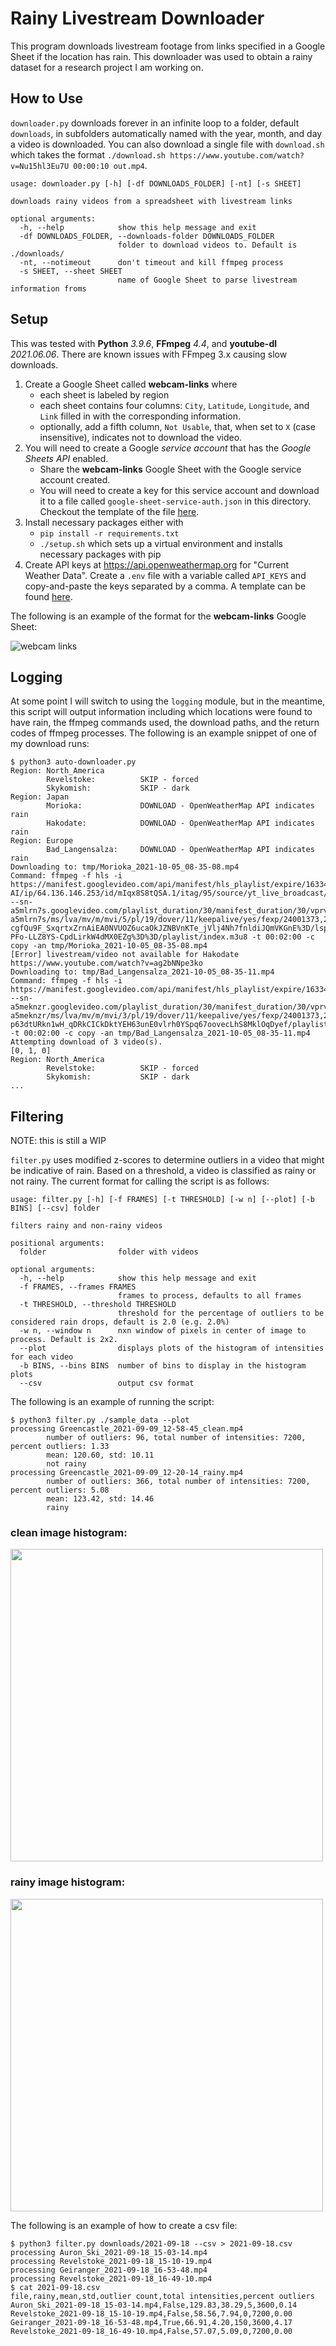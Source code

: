 # Rainy Livestream Downloader

This program downloads livestream footage from links specified in a Google Sheet if the location has rain. This downloader was used to obtain a rainy dataset for a research project I am working on.

## How to Use
`downloader.py` downloads forever in an infinite loop to a folder, default `downloads`, in subfolders automatically named with the year, month, and day a video is downloaded. You can also download a single file with `download.sh` which takes the format `./download.sh https://www.youtube.com/watch?v=Nu15hl3Eu7U 00:00:10 out.mp4`.
```
usage: downloader.py [-h] [-df DOWNLOADS_FOLDER] [-nt] [-s SHEET]

downloads rainy videos from a spreadsheet with livestream links

optional arguments:
  -h, --help            show this help message and exit
  -df DOWNLOADS_FOLDER, --downloads-folder DOWNLOADS_FOLDER
                        folder to download videos to. Default is ./downloads/
  -nt, --notimeout      don't timeout and kill ffmpeg process
  -s SHEET, --sheet SHEET
                        name of Google Sheet to parse livestream information froms
```

## Setup
This was tested with __Python__ _3.9.6_, __FFmpeg__ _4.4_, and __youtube-dl__ _2021.06.06_. There are known issues with FFmpeg 3.x causing slow downloads.

 1. Create a Google Sheet called __webcam-links__ where
    * each sheet is labeled by region 
    * each sheet contains four columns: `City`, `Latitude`, `Longitude`, and `Link` filled in with the corresponding information.
    * optionally, add a fifth column, `Not Usable`, that, when set to `X` (case insensitive), indicates not to download the video.
 2. You will need to create a Google _service account_ that has the _Google Sheets API_ enabled. 
    * Share the __webcam-links__ Google Sheet with the Google service account created.
    * You will need to create a key for this service account and download it to a file called `google-sheet-service-auth.json` in this directory. Checkout the template of the file [here](google-sheet-service-authTEMPLATE.json).
 3. Install necessary packages either with
    * `pip install -r requirements.txt`
    * `./setup.sh` which sets up a virtual environment and installs necessary packages with pip
 4. Create API keys at https://api.openweathermap.org for "Current Weather Data". Create a `.env` file with a variable called `API_KEYS` and copy-and-paste the keys separated by a comma. A template can be found [here](.envTEMPLATE).

The following is an example of the format for the __webcam-links__ Google Sheet:

![webcam links](./images/webcam-links.png)

## Logging
At some point I will switch to using the `logging` module, but in the meantime, this script will output information including which locations were found to have rain, the ffmpeg commands used, the download paths, and the return codes of ffmpeg processes. The following is an example snippet of one of my download runs:

```console
$ python3 auto-downloader.py
Region: North_America
        Revelstoke:          SKIP - forced
        Skykomish:           SKIP - dark
Region: Japan
        Morioka:             DOWNLOAD - OpenWeatherMap API indicates rain
        Hakodate:            DOWNLOAD - OpenWeatherMap API indicates rain
Region: Europe
        Bad_Langensalza:     DOWNLOAD - OpenWeatherMap API indicates rain
Downloading to: tmp/Morioka_2021-10-05_08-35-08.mp4
Command: ffmpeg -f hls -i https://manifest.googlevideo.com/api/manifest/hls_playlist/expire/1633444508/ei/PA5cYfXCLN6QsfIPj62y-AI/ip/64.136.146.253/id/mIqx8S8tQSA.1/itag/95/source/yt_live_broadcast/requiressl/yes/ratebypass/yes/live/1/sgoap/gir%3Dyes%3Bitag%3D140/sgovp/gir%3Dyes%3Bitag%3D136/hls_chunk_host/rr5---sn-a5mlrn7s.googlevideo.com/playlist_duration/30/manifest_duration/30/vprv/1/playlist_type/DVR/initcwndbps/16360/mh/tl/mm/44/mn/sn-a5mlrn7s/ms/lva/mv/m/mvi/5/pl/19/dover/11/keepalive/yes/fexp/24001373,24007246/mt/1633422751/sparams/expire,ei,ip,id,itag,source,requiressl,ratebypass,live,sgoap,sgovp,playlist_duration,manifest_duration,vprv,playlist_type/sig/AOq0QJ8wRgIhALUdFNNHwtZFtGxMajlOWG3hRx-cgfQu9F_SxqrtxZrnAiEA0NVUOZ6ucaOkJZNBVnKTe_jVlj4Nh7fnldiJQmVKGnE%3D/lsparams/hls_chunk_host,initcwndbps,mh,mm,mn,ms,mv,mvi,pl/lsig/AG3C_xAwRQIhANHV5_k6TCAX0qCpxxv8RJHzTJNuzXI0n_3C8kIJzl34AiAFtB2fRP5dIAH_cv-PFo-LLZ8YS-CpdLirkW4dMX0EZg%3D%3D/playlist/index.m3u8 -t 00:02:00 -c copy -an tmp/Morioka_2021-10-05_08-35-08.mp4
[Error] livestream/video not available for Hakodate https://www.youtube.com/watch?v=ag2bNNpe3ko
Downloading to: tmp/Bad_Langensalza_2021-10-05_08-35-11.mp4
Command: ffmpeg -f hls -i https://manifest.googlevideo.com/api/manifest/hls_playlist/expire/1633444512/ei/QA5cYa3EKLKRsfIP1oGF8A8/ip/64.136.146.253/id/huTfRXMDFTk.1/itag/96/source/yt_live_broadcast/requiressl/yes/ratebypass/yes/live/1/sgoap/gir%3Dyes%3Bitag%3D140/sgovp/gir%3Dyes%3Bitag%3D137/hls_chunk_host/rr3---sn-a5meknzr.googlevideo.com/playlist_duration/30/manifest_duration/30/vprv/1/playlist_type/DVR/initcwndbps/15290/mh/BN/mm/44/mn/sn-a5meknzr/ms/lva/mv/m/mvi/3/pl/19/dover/11/keepalive/yes/fexp/24001373,24007246/mt/1633422272/sparams/expire,ei,ip,id,itag,source,requiressl,ratebypass,live,sgoap,sgovp,playlist_duration,manifest_duration,vprv,playlist_type/sig/AOq0QJ8wRgIhAMDxlpCB0cz7RuZQAX3ovcqbz5EtflV3IMD3o2iXyItjAiEAyvqq7iIvZh96kPBGLdtuGOq6USdxcCrEeW5FysvMEc0%3D/lsparams/hls_chunk_host,initcwndbps,mh,mm,mn,ms,mv,mvi,pl/lsig/AG3C_xAwRAIgJWCcpDXywB5I7wx_JHGqP9Mu0-p63dtURkn1wH_qDRkCICkDktYEH63unE0vlrh0YSpq67oovecLhS8MklOqDyef/playlist/index.m3u8 -t 00:02:00 -c copy -an tmp/Bad_Langensalza_2021-10-05_08-35-11.mp4
Attempting download of 3 video(s).
[0, 1, 0]
Region: North_America
        Revelstoke:          SKIP - forced
        Skykomish:           SKIP - dark
...
```

## Filtering
NOTE: this is still a WIP

`filter.py` uses modified z-scores to determine outliers in a video that might be indicative of rain. Based on a threshold, a video is classified as rainy or not rainy. The current format for calling the script is as follows:
```
usage: filter.py [-h] [-f FRAMES] [-t THRESHOLD] [-w n] [--plot] [-b BINS] [--csv] folder

filters rainy and non-rainy videos

positional arguments:
  folder                folder with videos

optional arguments:
  -h, --help            show this help message and exit
  -f FRAMES, --frames FRAMES
                        frames to process, defaults to all frames
  -t THRESHOLD, --threshold THRESHOLD
                        threshold for the percentage of outliers to be considered rain drops, default is 2.0 (e.g. 2.0%)
  -w n, --window n      nxn window of pixels in center of image to process. Default is 2x2.
  --plot                displays plots of the histogram of intensities for each video
  -b BINS, --bins BINS  number of bins to display in the histogram plots
  --csv                 output csv format
```
The following is an example of running the script:
```console
$ python3 filter.py ./sample_data --plot
processing Greencastle_2021-09-09_12-58-45_clean.mp4
        number of outliers: 96, total number of intensities: 7200, percent outliers: 1.33
        mean: 120.60, std: 10.11
        not rainy
processing Greencastle_2021-09-09_12-20-14_rainy.mp4
        number of outliers: 366, total number of intensities: 7200, percent outliers: 5.08
        mean: 123.42, std: 14.46
        rainy
```
### clean image histogram:
<img src="./images/Greencastle_clean.png" width="500">

### rainy image histogram:
<img src="./images/Greencastle_rainy.png" width="500">

The following is an example of how to create a csv file:
```console
$ python3 filter.py downloads/2021-09-18 --csv > 2021-09-18.csv
processing Auron_Ski_2021-09-18_15-03-14.mp4
processing Revelstoke_2021-09-18_15-10-19.mp4
processing Geiranger_2021-09-18_16-53-48.mp4
processing Revelstoke_2021-09-18_16-49-10.mp4
$ cat 2021-09-18.csv
file,rainy,mean,std,outlier count,total intensities,percent outliers
Auron_Ski_2021-09-18_15-03-14.mp4,False,129.83,38.29,5,3600,0.14
Revelstoke_2021-09-18_15-10-19.mp4,False,58.56,7.94,0,7200,0.00
Geiranger_2021-09-18_16-53-48.mp4,True,66.91,4.20,150,3600,4.17
Revelstoke_2021-09-18_16-49-10.mp4,False,57.07,5.09,0,7200,0.00
```